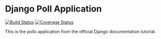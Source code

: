 # Django Poll Application

[![Build Status](https://app.travis-ci.com/AlexanderS10/swe1-app.svg?branch=main)](https://app.travis-ci.com/AlexanderS10/swe1-app)
[![Coverage Status](https://img.shields.io/coveralls/github/AlexanderS10/swe1-app/main.svg)](https://coveralls.io/github/AlexanderS10/swe1-app?branch=main)

This is the polls application from the official Django documentation tutorial.